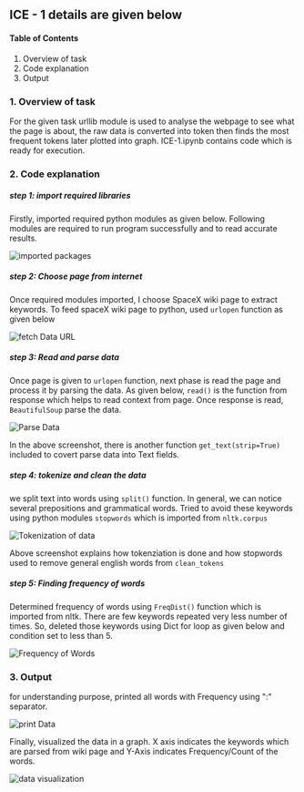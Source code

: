 ## ICE - 1 details are given below

#### Table of Contents

1. Overview of task
2. Code explanation
3. Output

### 1. Overview of task
For the given task urllib module is used to analyse the webpage to see what the page is about, the raw data is converted into token then finds the most frequent tokens later plotted into graph. ICE-1.ipynb contains code which is ready for execution.

### 2. Code explanation

##### step 1: import required libraries
Firstly, imported required python modules as given below. Following modules are required to run program successfully and to read accurate results.

![imported packages](https://github.com/chay2021/ICE-1/blob/main/importedpackages.png)

##### step 2: Choose page from internet
Once required modules imported, I choose SpaceX wiki page to extract keywords. To feed spaceX wiki page to python, used `urlopen` function as given below

![fetch Data URL](https://github.com/chay2021/ICE-1/blob/main/fetchDataUrl.png)

##### step 3: Read and parse data
Once page is given to `urlopen` function, next phase is read the page and process it by parsing the data. As given below, `read()` is the function from response which helps to read context from page. Once response is read, `BeautifulSoup` parse the data. 

![Parse Data](https://github.com/chay2021/ICE-1/blob/main/parseData.png)

In the above screenshot, there is another function `get_text(strip=True)` included to covert parse data into Text fields.

##### step 4: tokenize and clean the data

we split text into words using `split()` function. In general, we can notice several prepositions and grammatical words. Tried to avoid these keywords using python modules `stopwords` which is imported from `nltk.corpus`

![Tokenization of data](https://github.com/chay2021/ICE-1/blob/main/tokenizeData.png)

Above screenshot explains how tokenziation is done and how stopwords used to remove general english words from `clean_tokens`

##### step 5: Finding frequency of words

Determined frequency of words using `FreqDist()` function which is imported from nltk. There are few keywords repeated very less number of times. So, deleted those keywords using Dict for loop as given below and condition set to less than 5.

![Frequency of Words](https://github.com/chay2021/ICE-1/blob/main/FrequencyOfWords.png)

### 3. Output

for understanding purpose, printed all words with Frequency using ":" separator. 

![print Data](https://github.com/chay2021/ICE-1/blob/main/printData.png)

Finally, visualized the data in a graph. X axis indicates the keywords which are parsed from wiki page and Y-Axis indicates Frequency/Count of the words.

![data visualization](https://github.com/chay2021/ICE-1/blob/main/Graph.png)